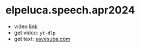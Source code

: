 # elpeluca.speech.apr2024

- video [link](https://www.youtube.com/watch?v=A18hBunM74E) 
- get video: `yt-dlp`
- get text: [savesubs.com](https://savesubs.com/es)

